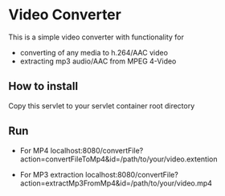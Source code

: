# Video Converter
This is a simple video converter with functionality for
- converting of any media to h.264/AAC video
- extracting mp3 audio/AAC from MPEG 4-Video

## How to install
Copy this servlet to your servlet container root directory

## Run
- For MP4
localhost:8080/convertFile?action=convertFileToMp4&id=/path/to/your/video.extention

- For MP3 extraction 
localhost:8080/convertFile?action=extractMp3FromMp4&id=/path/to/your/video.mp4
